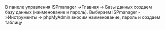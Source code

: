 В панеле управления ISPmanager ->Главная -> Базы данных создаем базу данных (наименование и пароль).
Выбираем ISPmanager ->Инструменты -> phpMyAdmin вносим наименование, пароль и создаем таблицу
